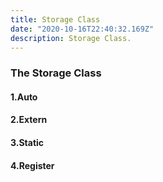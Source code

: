 ```yaml
---
title: Storage Class
date: "2020-10-16T22:40:32.169Z"
description: Storage Class.
---
```


### The Storage Class

#### 1.Auto

#### 2.Extern

#### 3.Static

#### 4.Register
